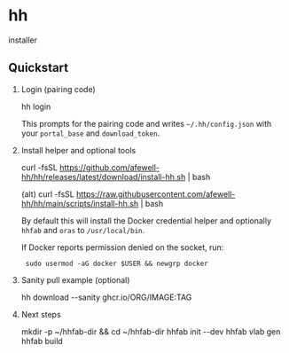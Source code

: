 # hh
installer

## Quickstart

1) Login (pairing code)

	hh login

	This prompts for the pairing code and writes `~/.hh/config.json` with your `portal_base` and `download_token`.

2) Install helper and optional tools

	curl -fsSL https://github.com/afewell-hh/hh/releases/latest/download/install-hh.sh | bash

	(alt) curl -fsSL https://raw.githubusercontent.com/afewell-hh/hh/main/scripts/install-hh.sh | bash

	By default this will install the Docker credential helper and optionally `hhfab` and `oras` to `/usr/local/bin`.

	If Docker reports permission denied on the socket, run:

		sudo usermod -aG docker $USER && newgrp docker

3) Sanity pull example (optional)

	hh download --sanity ghcr.io/ORG/IMAGE:TAG

4) Next steps

	mkdir -p ~/hhfab-dir && cd ~/hhfab-dir
	hhfab init --dev
	hhfab vlab gen
	hhfab build
